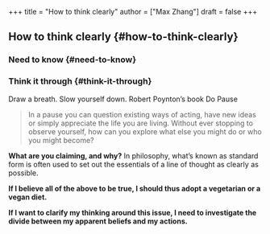 +++
title = "How to think clearly"
author = ["Max Zhang"]
draft = false
+++

## How to think clearly {#how-to-think-clearly}


### Need to know {#need-to-know}


### Think it through {#think-it-through}

Draw a breath. Slow yourself down.
Robert Poynton’s book Do Pause

> In a pause you can question existing ways of acting, have new ideas or simply
> appreciate the life you are living. Without ever stopping to observe yourself,
> how can you explore what else you might do or who you might become?

****What are you claiming, and why?****
In philosophy, what’s known as standard form is often used to set out the
essentials of a line of thought as clearly as possible.

****If I believe all of the above to be true, I should thus adopt a vegetarian or
a vegan diet.****

****If I want to clarify my thinking around this issue, I need to investigate the
  divide between my apparent beliefs and my actions.****